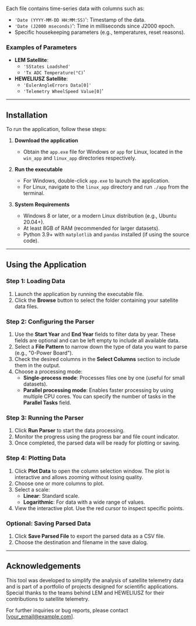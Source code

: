 
Each file contains time-series data with columns such as:
- `'Date (YYYY-MM-DD HH:MM:SS)`': Timestamp of the data.
- `'Date (J2000 mseconds)`': Time in milliseconds since J2000 epoch.
- Specific housekeeping parameters (e.g., temperatures, reset reasons).

### Examples of Parameters
- **LEM Satellite**:
  - `'SStates Loadshed'`
  - `'Tx ADC Temperature(°C)`'
- **HEWELIUSZ Satellite**:
  - `'EulerAngleErrors Data[0]'`
  - `'Telemetry WheelSpeed Value[0]`'

---

## Installation
To run the application, follow these steps:

1. **Download the application**
   - Obtain the `app.exe` file for Windows or `app` for Linux, located in the `win_app` and `linux_app` directories respectively.

2. **Run the executable**
   - For Windows, double-click `app.exe` to launch the application.
   - For Linux, navigate to the `linux_app` directory and run `./app` from the terminal.

3. **System Requirements**
   - Windows 8 or later, or a modern Linux distribution (e.g., Ubuntu 20.04+).
   - At least 8GB of RAM (recommended for larger datasets).
   - Python 3.9+ with `matplotlib` and `pandas` installed (if using the source code).

---

## Using the Application

### Step 1: Loading Data
1. Launch the application by running the executable file.
2. Click the **Browse** button to select the folder containing your satellite data files.

### Step 2: Configuring the Parser
1. Use the **Start Year** and **End Year** fields to filter data by year. These fields are optional and can be left empty to include all available data.
2. Select a **File Pattern** to narrow down the type of data you want to parse (e.g., "0-Power Board").
3. Check the desired columns in the **Select Columns** section to include them in the output.
4. Choose a processing mode:
   - **Single-process mode**: Processes files one by one (useful for small datasets).
   - **Parallel processing mode**: Enables faster processing by using multiple CPU cores. You can specify the number of tasks in the **Parallel Tasks** field.

### Step 3: Running the Parser
1. Click **Run Parser** to start the data processing.
2. Monitor the progress using the progress bar and file count indicator.
3. Once completed, the parsed data will be ready for plotting or saving.

### Step 4: Plotting Data
1. Click **Plot Data** to open the column selection window. The plot is interactive and allows zooming without losing quality.
2. Choose one or more columns to plot.
3. Select a scale:
   - **Linear**: Standard scale.
   - **Logarithmic**: For data with a wide range of values.
4. View the interactive plot. Use the red cursor to inspect specific points.

### Optional: Saving Parsed Data
1. Click **Save Parsed File** to export the parsed data as a CSV file.
2. Choose the destination and filename in the save dialog.

---

## Acknowledgements
This tool was developed to simplify the analysis of satellite telemetry data and is part of a portfolio of projects designed for scientific applications. Special thanks to the teams behind LEM and HEWELIUSZ for their contributions to satellite telemetry.

For further inquiries or bug reports, please contact [your_email@example.com].
